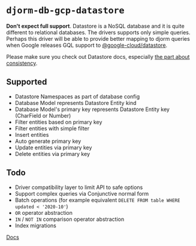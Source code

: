 # `djorm-db-gcp-datastore`

**Don't expect full support**. Datastore is a NoSQL database and it is quite different to relational databases. The drivers supports only simple queries. Perhaps this driver will be able to provide better mapping to djorm queries when Google releases GQL support to [@google-cloud/datastore](https://www.npmjs.com/package/@google-cloud/datastore).

Please make sure you check out Datastore docs, especially [the part about consistency](https://cloud.google.com/datastore/docs/articles/balancing-strong-and-eventual-consistency-with-google-cloud-datastore).

## Supported

* Datastore Namespaces as part of database config
* Database Model represents Datastore Entity kind
* Database Model's primary key represents Datastore Entity key (CharField or Number)
* Filter entities based on primary key
* Filter entities with simple filter
* Insert entities
* Auto generate primary key
* Update entities via primary key
* Delete entities via primary key

## Todo

* Driver compatibility layer to limit API to safe options
* Support complex queries via Conjunctive normal form
* Batch operations (for example equivalent `DELETE FROM table WHERE updated < '2020-10'`)
* `OR` operator abstraction
* `IN` / `NOT IN` comparison operator abstraction
* Index migrations

[Docs](https://github.com/just-paja/djorm/tree/master/docs)
